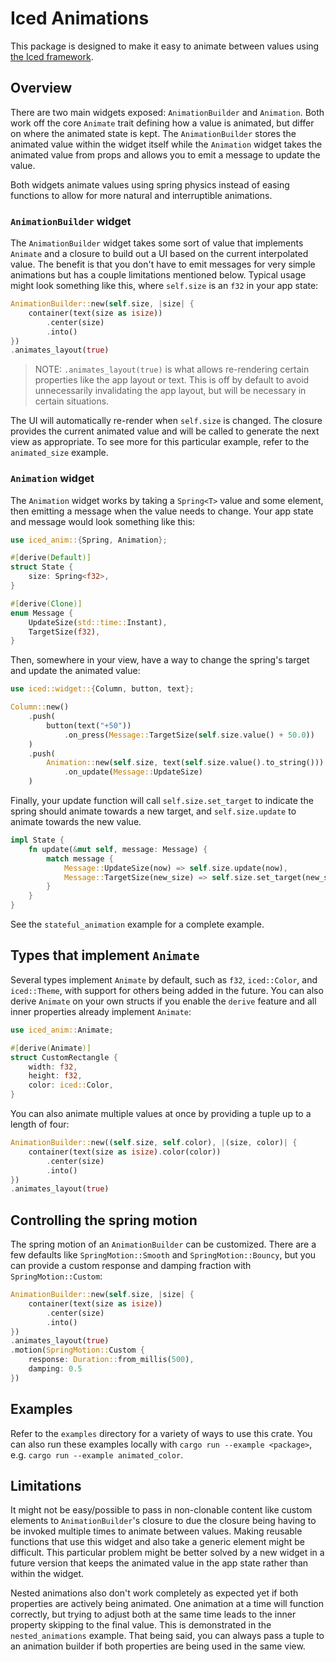 # Iced Animations

This package is designed to make it easy to animate between values using 
[the Iced framework](https://github.com/iced-rs/iced).

## Overview

There are two main widgets exposed: `AnimationBuilder` and `Animation`. Both
work off the core `Animate` trait defining how a value is animated, but differ
on where the animated state is kept. The `AnimationBuilder` stores the animated
value within the widget itself while the `Animation` widget takes the animated
value from props and allows you to emit a message to update the value.

Both widgets animate values using spring physics instead of easing functions to
allow for more natural and interruptible animations.

### `AnimationBuilder` widget

The `AnimationBuilder` widget takes some sort of value that implements 
`Animate` and a closure to build out a UI based on the current interpolated
value. The benefit is that you don't have to emit messages for very simple 
animations but has a couple limitations mentioned below. Typical usage might
look something like this, where `self.size` is an `f32` in your app state:

```rust
AnimationBuilder::new(self.size, |size| {
    container(text(size as isize))
        .center(size)
        .into()
})
.animates_layout(true)
```

> NOTE: `.animates_layout(true)` is what allows re-rendering certain properties
like the app layout or text. This is off by default to avoid unnecessarily
invalidating the app layout, but will be necessary in certain situations.

The UI will automatically re-render when `self.size` is changed. The closure
provides the current animated value and will be called to generate the next
view as appropriate. To see more for this particular example, refer to the
`animated_size` example.

### `Animation` widget

The `Animation` widget works by taking a `Spring<T>` value and some element,
then emitting a message when the value needs to change. Your app state and 
message would look something like this:

```rust
use iced_anim::{Spring, Animation};

#[derive(Default)]
struct State {
    size: Spring<f32>,
}

#[derive(Clone)]
enum Message {
    UpdateSize(std::time::Instant),
    TargetSize(f32),
}
```

Then, somewhere in your view, have a way to change the spring's target and
update the animated value:

```rust
use iced::widget::{Column, button, text};

Column::new()
    .push(
        button(text("+50"))
            .on_press(Message::TargetSize(self.size.value() + 50.0))
    )
    .push(
        Animation::new(self.size, text(self.size.value().to_string()))
            .on_update(Message::UpdateSize)
    )
```

Finally, your update function will call `self.size.set_target` to indicate the
spring should animate towards a new target, and `self.size.update` to animate
towards the new value.

```rust
impl State {
    fn update(&mut self, message: Message) {
        match message {
            Message::UpdateSize(now) => self.size.update(now),
            Message::TargetSize(new_size) => self.size.set_target(new_size),
        }
    }
}
```

See the `stateful_animation` example for a complete example.

## Types that implement `Animate`

Several types implement `Animate` by default, such as `f32`, `iced::Color`,
and `iced::Theme`, with support for others being added in the future. You can
also derive `Animate` on your own structs if you enable the `derive` feature
and all inner properties already implement `Animate`:

```rust
use iced_anim::Animate;

#[derive(Animate)]
struct CustomRectangle {
    width: f32,
    height: f32,
    color: iced::Color,
}
```

You can also animate multiple values at once by providing a tuple up to a
length of four:

```rust
AnimationBuilder::new((self.size, self.color), |(size, color)| {
    container(text(size as isize).color(color))
        .center(size)
        .into()
})
.animates_layout(true)
```

## Controlling the spring motion

The spring motion of an `AnimationBuilder` can be customized. There are a few
defaults like `SpringMotion::Smooth` and `SpringMotion::Bouncy`, but you can 
provide a custom response and damping fraction with `SpringMotion::Custom`:

```rust
AnimationBuilder::new(self.size, |size| {
    container(text(size as isize))
        .center(size)
        .into()
})
.animates_layout(true)
.motion(SpringMotion::Custom { 
    response: Duration::from_millis(500),
    damping: 0.5 
})
```

## Examples

Refer to the `examples` directory for a variety of ways to use this crate.
You can also run these examples locally with `cargo run --example <package>`,
e.g. `cargo run --example animated_color`.

## Limitations

It might not be easy/possible to pass in non-clonable content like custom
elements to `AnimationBuilder`'s closure to due the closure being having to be
invoked multiple times to animate between values. Making reusable functions
that use this widget and also take a generic element might be difficult. This
particular problem might be better solved by a new widget in a future version
that keeps the animated value in the app state rather than within the widget.

Nested animations also don't work completely as expected yet if both properties
are actively being animated. One animation at a time will function correctly,
but trying to adjust both at the same time leads to the inner property skipping
to the final value. This is demonstrated in the `nested_animations` example.
That being said, you can always pass a tuple to an animation builder if both
properties are being used in the same view.
